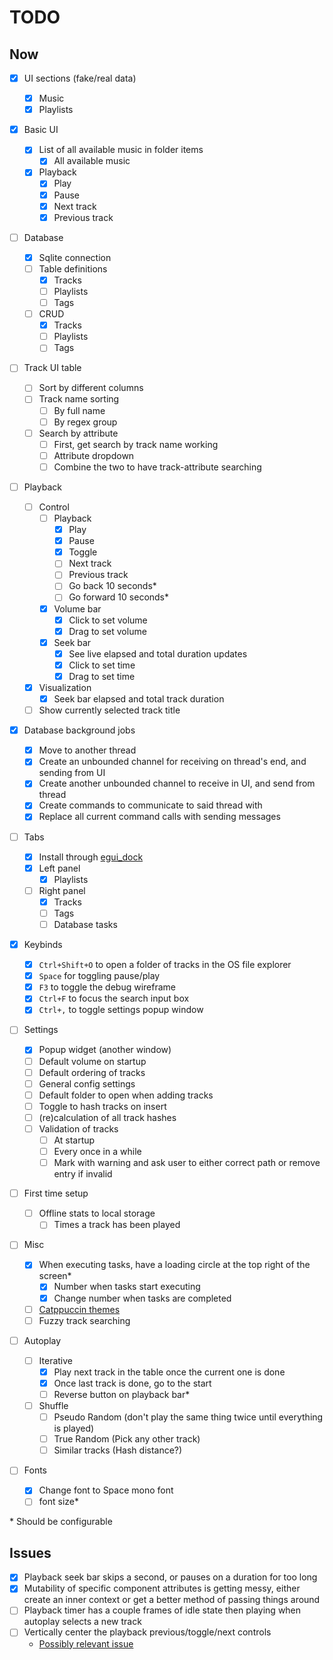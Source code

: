 # TODO

## Now

- [x] UI sections (fake/real data)

  - [x] Music
  - [x] Playlists

- [x] Basic UI

  - [x] List of all available music in folder items
    - [x] All available music
  - [x] Playback
    - [x] Play
    - [x] Pause
    - [x] Next track
    - [x] Previous track

- [ ] Database

  - [x] Sqlite connection
  - [ ] Table definitions
    - [x] Tracks
    - [ ] Playlists
    - [ ] Tags
  - [ ] CRUD
    - [x] Tracks
    - [ ] Playlists
    - [ ] Tags

- [ ] Track UI table

  - [ ] Sort by different columns
  - [ ] Track name sorting
    - [ ] By full name
    - [ ] By regex group
  - [ ] Search by attribute
    - [ ] First, get search by track name working
    - [ ] Attribute dropdown
    - [ ] Combine the two to have track-attribute searching

- [ ] Playback

  - [ ] Control
    - [ ] Playback
      - [x] Play
      - [x] Pause
      - [x] Toggle
      - [ ] Next track
      - [ ] Previous track
      - [ ] Go back 10 seconds\*
      - [ ] Go forward 10 seconds\*
    - [x] Volume bar
      - [x] Click to set volume
      - [x] Drag to set volume
    - [x] Seek bar
      - [x] See live elapsed and total duration updates
      - [x] Click to set time
      - [x] Drag to set time
  - [x] Visualization
    - [x] Seek bar elapsed and total track duration
  - [ ] Show currently selected track title

- [x] Database background jobs

  - [x] Move to another thread
  - [x] Create an unbounded channel for receiving on thread's end, and sending from UI
  - [x] Create another unbounded channel to receive in UI, and send from thread
  - [x] Create commands to communicate to said thread with
  - [x] Replace all current command calls with sending messages

- [ ] Tabs

  - [x] Install through [egui_dock](https://crates.io/crates/egui_dock)
  - [x] Left panel
    - [x] Playlists
  - [ ] Right panel
    - [x] Tracks
    - [ ] Tags
    - [ ] Database tasks

- [x] Keybinds

  - [x] `Ctrl+Shift+O` to open a folder of tracks in the OS file explorer
  - [x] `Space` for toggling pause/play
  - [x] `F3` to toggle the debug wireframe
  - [x] `Ctrl+F` to focus the search input box
  - [x] `Ctrl+,` to toggle settings popup window

- [ ] Settings

  - [x] Popup widget (another window)
  - [ ] Default volume on startup
  - [ ] Default ordering of tracks
  - [ ] General config settings
  - [ ] Default folder to open when adding tracks
  - [ ] Toggle to hash tracks on insert
  - [ ] (re)calculation of all track hashes
  - [ ] Validation of tracks
    - [ ] At startup
    - [ ] Every once in a while
    - [ ] Mark with warning and ask user to either correct path or remove entry if invalid

- [ ] First time setup

  - [ ] Offline stats to local storage
    - [ ] Times a track has been played

- [ ] Misc

  - [x] When executing tasks, have a loading circle at the top right of the screen\*
    - [x] Number when tasks start executing
    - [x] Change number when tasks are completed
  - [ ] [Catppuccin themes](https://crates.io/crates/catppuccin-egui)
  - [ ] Fuzzy track searching

- [ ] Autoplay

  - [ ] Iterative
    - [x] Play next track in the table once the current one is done
    - [x] Once last track is done, go to the start
    - [ ] Reverse button on playback bar\*
  - [ ] Shuffle
    - [ ] Pseudo Random (don't play the same thing twice until everything is played)
    - [ ] True Random (Pick any other track)
    - [ ] Similar tracks (Hash distance?)

- [ ] Fonts

  - [x] Change font to Space mono font
  - [ ] font size\*

\* Should be configurable

## Issues

- [x] Playback seek bar skips a second, or pauses on a duration for too long
- [x] Mutability of specific component attributes is getting messy, either create an inner context or get a better method of passing things around
- [ ] Playback timer has a couple frames of idle state then playing when autoplay selects a new track
- [ ] Vertically center the playback previous/toggle/next controls
  - [Possibly relevant issue](https://github.com/emilk/egui/discussions/1197)
